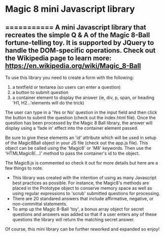# Magic 8 mini Javascript library
===========
A mini Javascript library that recreates the simple Q &amp; A of the Magic 8-Ball fortune-telling toy. It is supported by JQuery to handle the DOM-specific operations. Check out the Wikipedia page to learn more: https://en.wikipedia.org/wiki/Magic_8-Ball
------------
To use this library you need to create a form with the following:

1. a textfield or textarea (so users can enter a question) 
2. a button to submit question
3. a container element to display the answer (ie, div, p, span, or heading 'H1, H2...'elements will do the trick)

The user can type in a 'Yes or No' question in the input field and then click the button to submit the question (check out the index.html file). Once the question has been processed by the Magic 8 Ball library, the answer will display using a 'fade in' effect into the container element passed.

Be sure to give these elements an 'id' attribute which will be used in setup of the Magic8Ball object in your JS file (check out the app.js file). This object can be called using the 'Magic8' or 'M8' keywords. Then use the 'HTMLMagic8(...)' method to pass the container's id to the object.  

The Magic8.js is commented so check it out for more details but here are a few things to note.

- This library was created with the intention of using as many Javascript best practices as possible. For instance, the Magic8's methods are placed in the Prototype object to conserve memory space as well as using regular expressions to 'scrub' submitted questions for processing. 
- There are 20 standared answers that include affirmative, negative, or non-committal statements. 
- To amp up the Magic 8-Ball 'toy', a bonus array object for secret questions and answers was added so that if a user enters any of these questions the library will return the matching secret answer. 

Of course, this mini library can be further reworked and expanded so enjoy!

